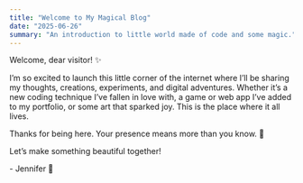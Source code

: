 ```yaml
---
title: "Welcome to My Magical Blog"
date: "2025-06-26"
summary: "An introduction to little world made of code and some magic."
---
```


Welcome, dear visitor! ✨

I’m so excited to launch this little corner of the internet where I’ll be sharing my thoughts, creations, experiments, and digital adventures. Whether it’s a new coding technique I’ve fallen in love with, a game or web app I’ve added to my portfolio, or some art that sparked joy. This is the place where it all lives.

Thanks for being here. Your presence means more than you know. 🌙

Let’s make something beautiful together!

\- Jennifer 🐇
